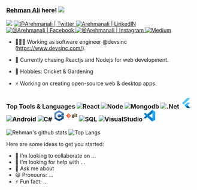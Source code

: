 ### [Rehman Ali](https://rehmanali.ml/) here! <img src="https://user-images.githubusercontent.com/46846821/87522094-a135a000-c69e-11ea-899d-e8093968ef3b.gif" width="24px">

<p align="center">

![](https://komarev.com/ghpvc/?username=Arehmanali&color=blueviolet&label=Profile+Views)
<a href="https://twitter.com/MeRehmanAli">
<img alt="@Arehmanali | Twitter" src="https://img.shields.io/badge/twitter-%231DA1F2.svg?&style=for-the-badge&logo=twitter&logoColor=white" />
</a>  <a href="https://www.linkedin.com/in/merehmanali/">
<img alt="Arehmanali | LinkedIN"  src="https://img.shields.io/badge/linkedin-%230077B5.svg?&style=for-the-badge&logo=linkedin&logoColor=white" />
</a> <a href="https://medium.com/@Arehmanali" target="_blank">
</a>
<a href="https://www.facebook.com/profile.php?id=100023593756626">
<img  alt="@Arehmanali | Facebook" src="https://img.shields.io/badge/facebook-%231877F2.svg?&style=for-the-badge&logo=facebook&logoColor=white" />
</a>
<a href="https://www.instagram.com/arehmanali.uet/">
<img alt="@Arehmanali | Instagram"  src="https://img.shields.io/badge/instagram-%23E4405F.svg?&style=for-the-badge&logo=instagram&logoColor=white" />
<img src = "https://img.shields.io/badge/medium-%2312100E.svg?&style=for-the-badge&logo=medium&logoColor=white" alt = "Medium" />
</a>
</p>

- 👨🏻‍💻 Working as software engineer @devsinc (https://www.devsinc.com/).

- 🌱 Currently chasing Reactjs and Nodejs for web development.

- 🎨 Hobbies: Cricket & Gardening

- ⚡ Working on creating open-source web & desktop apps.

### Top Tools & Languages <img src="https://user-images.githubusercontent.com/55204040/189463713-cfbd23c5-2298-405e-afbd-702ed5c5785e.png" alt="React" width="30" height="30"/> <img src="https://user-images.githubusercontent.com/55204040/189463770-d427c602-2d05-4a94-b992-87193cf4ca42.png" alt="Node" width="30" height="30"/> <img src="https://user-images.githubusercontent.com/55204040/189463825-cf44583e-9007-46ea-83c9-70c38619fe97.png" alt="Mongodb" width="30" height="30"/> <img src="https://user-images.githubusercontent.com/55204040/148059979-a7d02b27-8812-48c8-b9ba-1e2664ec8968.png" alt=".Net" width="30" height="30"/> <img src="https://raw.githubusercontent.com/github/explore/80688e429a7d4ef2fca1e82350fe8e3517d3494d/topics/flutter/flutter.png" alt="Flutter" width="30" height="30"/> <img src="https://raw.githubusercontent.com/gilbarbara/logos/master/logos/android-icon.svg" alt="Android" width="30" height="30"/> <img src="https://user-images.githubusercontent.com/55204040/148060411-2e78751d-d8c1-4810-86c7-d2e7d05ffc69.png" width="30" alt="C#" height="30"/> <img src="https://raw.githubusercontent.com/github/explore/80688e429a7d4ef2fca1e82350fe8e3517d3494d/topics/cpp/cpp.png" width="30" alt="C++" height="30"/> <img src="https://raw.githubusercontent.com/github/explore/80688e429a7d4ef2fca1e82350fe8e3517d3494d/topics/git/git.png" width="30" alt="Git" height="30" /> <img src="https://user-images.githubusercontent.com/55204040/148060556-2deef031-7d44-4a1c-b227-551c6a1010f1.png" alt="SQL" width="30" height="30"/> <img src="https://user-images.githubusercontent.com/55204040/148060727-df6f5a30-b746-4bef-8842-b503369872ab.png" alt="VisualStudio" width="30" height="30"/> <img src="https://raw.githubusercontent.com/github/explore/80688e429a7d4ef2fca1e82350fe8e3517d3494d/topics/visual-studio-code/visual-studio-code.png" alt="VSCode" width="30" height="30"/>

![Rehman's github stats](https://github-readme-stats.vercel.app/api?username=Arehmanali&theme=tokyonight&show_icons=true&count_private=true)
![Top Langs](https://github-readme-stats.vercel.app/api/top-langs/?username=Arehmanali&hide=python&layout=compact&theme=tokyonight)


Here are some ideas to get you started:

- 👯 I’m looking to collaborate on ...
- 🤔 I’m looking for help with ...
- 💬 Ask me about
- 😄 Pronouns: ...
- ⚡ Fun fact: ...
